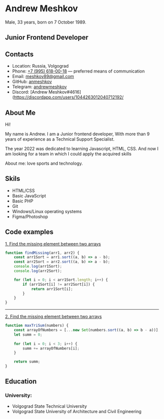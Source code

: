 # Andrew Meshkov

Male, 33 years, born on 7 October 1989.

## Junior Frontend Developer

## Contacts
- Location: Russia, Volgograd
- Phone: [+7 (995) 618-00-18](tel:+79956180018) — preferred means of communication
- Email:  [meshkov89@gmail.com](mailto:meshkov89@gmail.com)
- GitHub:  [anmeshkov](https://github.com/anmeshkov)
- Telegram: [andrewmeshkov](https://t.me/andrewmeshkov)
- Discord: [Andrew Meshkov#4616](https://discordapp.com/users/1044263012040712192/

## About Me
Hi!

My name is Andrew. I am a Junior frontend developer,
With more than 9 years of experience as a Technical Support Specialist. 

The year 2022 was dedicated to learning Javascript, HTML, CSS. And now I am looking for a team in which I could apply the acquired skills

About me: love sports and technology.

## Skils
- HTML/CSS
- Basic JavaScript
- Basic PHP
- Git
- Windows/Linux operating systems
- Figma/Photoshop

## Code examples
[1. Find the missing element between two arrays](https://www.codewars.com/kata/5a5915b8d39ec5aa18000030 "Codewars.com")

```javascript
function findMissing(arr1, arr2) {
    const arr1Sort = arr1.sort((a, b) => a - b);
    const arr2Sort = arr2.sort((a, b) => a - b);
    console.log(arr1Sort);
    console.log(arr2Sort);

    for (let i = 0; i < arr1Sort.length; i++) {
        if (arr1Sort[i] != arr2Sort[i]) {
            return arr1Sort[i];
        }
    }
}
```

---

[2. Find the missing element between two arrays](https://www.codewars.com/kata/5aa1bcda373c2eb596000112 "Codewars.com")

```javascript
function maxTriSum(numbers) {
    const arrayOfNumbers = [...new Set(numbers.sort((a, b) => b - a))];
    let summ = 0;
    
    for (let i = 0; i < 3; i++) {
        summ += arrayOfNumbers[i];    
    }

    return summ;
}
```

## Education
### University:
- Volgograd State Technical University
- Volgograd State University of Architecture and Civil Engineering